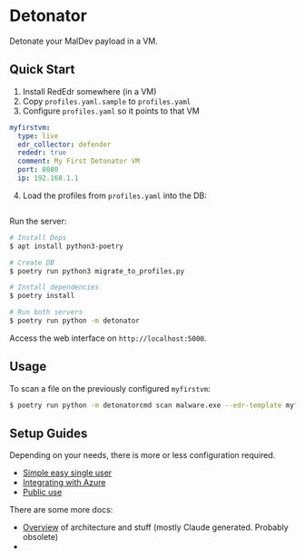 # Detonator

Detonate your MalDev payload in a VM. 


## Quick Start

1) Install RedEdr somewhere (in a VM)
2) Copy `profiles.yaml.sample` to `profiles.yaml`
3) Configure `profiles.yaml` so it points to that VM

```yaml
myfirstvm:
  type: live
  edr_collector: defender
  rededr: true
  comment: My First Detonator VM
  port: 8080
  ip: 192.168.1.1
```

4) Load the profiles from `profiles.yaml` into the DB:
```

```

Run the server:
```bash
# Install Deps
$ apt install python3-poetry

# Create DB
$ poetry run python3 migrate_to_profiles.py

# Install dependencies
$ poetry install

# Run both servers
$ poetry run python -m detonator
```

Access the web interface on `http://localhost:5000`.


## Usage

To scan a file on the previously configured `myfirstvm`:

```bash
$ poetry run python -m detonatorcmd scan malware.exe --edr-template myfirstvm
```


## Setup Guides

Depending on your needs, there is more or less configuration required.

* [Simple easy single user](https://github.com/dobin/detonator/doc/setup-singleuser.md)
* [Integrating with Azure](https://github.com/dobin/detonator/doc/setup-azure.md)
* [Public use](https://github.com/dobin/detonator/doc/setup-public.md)

There are some more docs: 

* [Overview](https://github.com/dobin/detonator/doc/overview) of architecture and stuff (mostly Claude generated. Probably obsolete)
* 